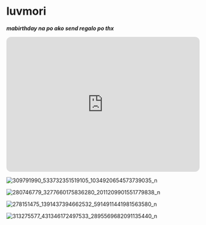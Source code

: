# luvmori

***mabirthday na po ako send regalo po thx***

<iframe style="border-radius:12px" src="https://open.spotify.com/embed/playlist/3R3sTAho5003QMeuovxNEP?utm_source=generator&theme=0" width="100%" height="352" frameBorder="0" allowfullscreen="" allow="autoplay; clipboard-write; encrypted-media; fullscreen; picture-in-picture" loading="lazy"></iframe>

![309791990_533732351519105_1034920654573739035_n](https://user-images.githubusercontent.com/122416324/212785703-50aed725-4036-4880-ae9b-3dd2168797ef.jpg)

![280746779_3277660175836280_2011209901551779838_n](https://user-images.githubusercontent.com/122416324/212785707-07dd4395-344c-43fe-9a52-53c5abb6c17b.jpg)

![278151475_1391437394662532_5914911441981563580_n](https://user-images.githubusercontent.com/122416324/212785714-8cafd588-d7db-4874-a3ec-2be08ef99cbd.jpg)

![313275577_431346172497533_2895569682091135440_n](https://user-images.githubusercontent.com/122416324/212785723-8142753a-02db-4150-9d8a-2eb69bf5fb74.jpg)
